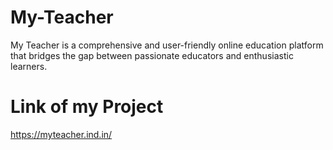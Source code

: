 # My-Teacher
My Teacher is a comprehensive and user-friendly online education platform that bridges the gap between passionate educators and enthusiastic learners. 
# Link of my Project
https://myteacher.ind.in/
